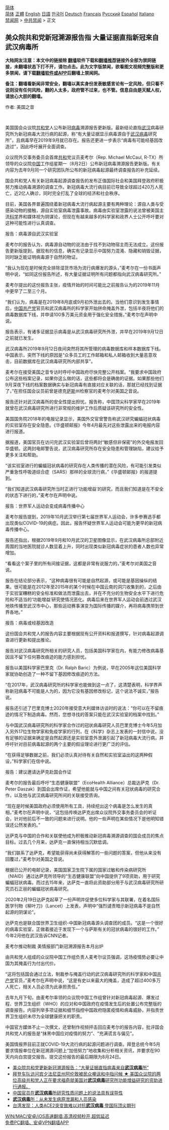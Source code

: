  <!-- 面包屑导航 --> <div class="breadcrumb"><!-- GTranslate: https://gtranslate.io/ -->  <div class="switcher notranslate">  <div class="selected">  <a href="#" onclick="return false;"> 简体</a>  </div>  <div class="option">  <a href="https://www.bannedbook.org" onclick="doGTranslate('zh-CN|zh-CN');jQuery('div.switcher div.selected a').html(jQuery(this).html());return false;" title="简体中文" class="nturl selected"> 简体</a>  <a href="https://www.bannedbook.org/zh-tw/" onclick="doGTranslate('zh-CN|zh-TW');jQuery('div.switcher div.selected a').html(jQuery(this).html());return false;" title="繁體中文" class="nturl"> 正體</a>  <a href="https://www.bannedbook.org/en/" onclick="doGTranslate('zh-CN|en');jQuery('div.switcher div.selected a').html(jQuery(this).html());return false;" title="English" class="nturl"> English</a>  <a href="https://www.bannedbook.org/ja/" onclick="doGTranslate('zh-CN|ja');jQuery('div.switcher div.selected a').html(jQuery(this).html());return false;" title="日本語" class="nturl"> 日語</a>  <a href="https://www.bannedbook.org/ko/" onclick="doGTranslate('zh-CN|ko');jQuery('div.switcher div.selected a').html(jQuery(this).html());return false;" title="한국어" class="nturl"> 한국어</a>  <a href="https://www.bannedbook.org/de/" onclick="doGTranslate('zh-CN|de');jQuery('div.switcher div.selected a').html(jQuery(this).html());return false;" title="Deutsch" class="nturl"> Deutsch</a>  <a href="https://www.bannedbook.org/fr/" onclick="doGTranslate('zh-CN|fr');jQuery('div.switcher div.selected a').html(jQuery(this).html());return false;" title="Français" class="nturl"> Français</a>  <a href="https://www.bannedbook.org/ru/" onclick="doGTranslate('zh-CN|ru');jQuery('div.switcher div.selected a').html(jQuery(this).html());return false;" title="Русский" class="nturl"> Русский</a>  <a href="https://www.bannedbook.org/es/" onclick="doGTranslate('zh-CN|es');jQuery('div.switcher div.selected a').html(jQuery(this).html());return false;" title="Español" class="nturl"> Español</a>  <a href="https://www.bannedbook.org/it/" onclick="doGTranslate('zh-CN|it');jQuery('div.switcher div.selected a').html(jQuery(this).html());return false;" title="Italiano" class="nturl"> Italiano</a>  </div>  </div>      <div class='breadcrumb-sub'><!-- Breadcrumb NavXT 6.3.0 --> <a href="https://www.bannedbook.org/" class="home">禁闻网</a> &gt; <a href="https://www.bannedbook.org/bnews/cbnews/" class="category">中共禁闻</a> &gt; 正文</div></div><h2>美众院共和党新冠溯源报告指 大量证据直指新冠来自武汉病毒所</h2> <p class="notice"><b>大陆网友注意：本文中的链接除 <a href="https://github.com/bannedbook/fanqiang" >翻墙</a>软件下载和<a href="https://github.com/killgcd/justmysocks/blob/master/README.md">翻墙推荐</a>链接外全部为禁网链接，未翻墙状态下打不开，请勿点击。此为文字版禁闻，欲看图文视频完整版和更多禁闻，请下载<a href="https://github.com/bannedbook/fanqiang">翻墙软件或APP</a>后翻墙上禁闻网。</p><p>备注：翻墙看新闻非常安全，翻墙以真实身份发表敏感言论有一定风险，但只看不说则没有任何风险，翻的人太多，政府管不过来，也不管。信息自由是天赋人权，请放心大胆的翻墙。</b></p>  <div class="entry"> <p>作者: 美国之音</p> <p></br></p> <p>美国国会众议院<a href="https://www.bannedbook.org/bnews/tag/%e5%85%b1%e5%92%8c%e5%85%9a/" class="st_tag internal_tag" rel="tag" title="标签 共和党 下的日志">共和党</a>人公布新冠<a href="https://www.bannedbook.org/bnews/tag/%e7%97%85%e6%af%92/" class="st_tag internal_tag" rel="tag" title="标签 病毒 下的日志">病毒</a>溯源报告更新版。最新结论直指<a href="https://www.bannedbook.org/bnews/tag/%e6%ad%a6%e6%b1%89/" class="st_tag internal_tag" rel="tag" title="标签 武汉 下的日志">武汉</a>病毒研究所为新冠病毒大流行病的起源，称“有大量证据显示病毒源自于<a href="https://www.bannedbook.org/bnews/tag/%e6%ad%a6%e6%b1%89%e7%97%85%e6%af%92/" class="st_tag internal_tag" rel="tag" title="标签 武汉病毒 下的日志">武汉病毒</a>研究所”，且病毒早在2019年9月就已存在。报告还更进一步表示“病毒有可能经基因改造过”，因此呼吁展开全面调查。</p> <p>众议院外交事务委员会首席<a href="https://www.bannedbook.org/bnews/tag/%E5%85%B1%E5%92%8C/" class="st_tag internal_tag" rel="tag" title="标签 共和 下的日志">共和</a>党议员麦考尔（Rep. Michael McCaul, R-TX）所领导的众议院<span class='wp_keywordlink_affiliate'><a href="https://www.bannedbook.org/" title="中国" target="_blank">中国</a></span>工作组星期一（8月2日）公布新冠病毒溯源报告更新版。有关内容为去年9月同一个研究团队所公布的新冠病毒起源最终调查报告的补充延续。</p> <p>国会共和党人有关新冠病毒起源调查报告的发布正值国际社会和美国拜登政府积极努力推动病毒溯源的调查工作。新冠病毒大流行病目前已导致全球超过420万人死亡，近2亿人确诊，同时完全打乱了全球的经济和社会秩序。</p> <p>目前，美国各界普遍围绕着新冠病毒大流行病起源主要有两种理论：源自人类与受感染动物的接触，源自实验室病毒泄露事故。病毒由实验室泄露的说法曾被美国主流<span class='wp_keywordlink'><a href="https://www.bannedbook.org/forum11/topic309.html" title="禁片：“科学”的棍子" target="_blank">科学</a></span>界和媒体视为阴谋论，但现在有越来越多的科学家和政界人士公开呼吁要对这种可能性进行认真调查。</p> <p>报告：病毒源自武汉实验室</p> <p>麦考尔的报告认为，病毒源自动物的说法由于找不到动物宿主而无法成立。这份报告更新版提到，据现有的信息，确实有记录显示中国努力混淆、隐藏和销毁证据，同时缺乏能证明病毒源于自然的物证。</p> <p>“我认为现在是时候完全排除湿货市场为流行病爆发的源头，”麦考尔在一份书面声明中说，“如同这份报告所述，有大量证据证明所有问题都指向武汉病毒研究所。”</p> <p>麦考尔提出的这份报告主张，疫情开始的时间可能比之前报告认为的2019年11月中更早了二至三个月。</p> <p>“我们认为，病毒是在2019年8月底或9月初外泄出去的。当他们意识到发生事情后，<a href="https://www.bannedbook.org/bnews/tag/%e4%b8%ad%e5%9b%bd%e5%85%b1%e4%ba%a7%e5%85%9a/" class="st_tag internal_tag" rel="tag" title="标签 中国共产党 下的日志">中国共产党</a>官员和武汉病毒所的科学家开始拼命掩盖外泄，包括半夜将他们的病毒数据库下线，并申请100多万美元资金用于强化安全措施，”麦考尔在声明中说。</p> <p>报告表示，有诸多证据显示病毒是从武汉病毒研究所外泄，并早在2019年9月12日之前就已发生。</p>  <p>武汉病毒所2019年9月12日夜间突然将其所管理的病毒数据库和样本数据库下线。中国表示，突然下线的原因是“众多员工的工作邮箱和私人邮箱收到大量恶意攻击，目前数据库在武汉病毒研究所内部共享”。</p> <p>麦考尔在接受美国之音专访时呼吁中国政府尽快完整公开档案。“我要求中国政府公布这些档案记录，如果你这么做的话，这些都将会是确凿的证据。如果那些他们9月深夜下线的档案数据确实与新冠病毒有直接对应关联的话，那就已经找到证据了，”在担任国会议员前曾是德克<span class='wp_keywordlink'><a href="https://www.bannedbook.org/forum5/topic42.html" title="萨斯、诚信与自救" target="_blank">萨斯</a></span>州检察官的麦考尔对美国之音说。</p> <p>报告还针对武汉病毒所的安全性提出担忧。报告称，中国顶尖科学家早在2019年就曾在武汉病毒研究所进行非常规的维护工作后质疑该研究所的安全性。</p> <p>美国国务院2018年的电报记录显示，美国外交官曾警告称武汉研究蝙蝠冠状病毒的实验室存在安全隐患。《华盛顿邮报》今年4月最先对这些泄露出来的电报内容进行报道。</p> <p>据报道，美国官员在访问完武汉实验室后曾将两封“敏感但非保密”的外交电报发回华盛顿。这两封电邮警告说，武汉病毒研究所存在安全隐患和管理缺陷，建议给予更多关注和帮助。</p> <p>“该实验室进行的蝙蝠冠状病毒的研究存在人类传播的潜在风险，有可能引发类似严重急性呼吸道综合症（SARS）那样的全球流行病，”《华盛顿邮报》的报道提到。</p> <p>“我们知道武汉病毒研究所当时正进行‘功能增益’的研究，而且我们知道是在不安全的状态下进行的，”麦考尔在声明中说。</p> <p>报告：世界军人运动会变成病毒传播中心</p> <p>麦考尔报告提到，2019年10月武汉举行第七届世界军人运动会，许多参赛选手都出现类似COVID-19的病症。因此，报告怀疑世界军人运动会可能为更早的新冠病毒传播中心。</p> <p>报告还指出，根据2019年9月和10月武汉的卫星图像显示，在武汉病毒所总部附近周围的当地医院就诊人数显着上升，同时出现类似新冠病毒症状的患者人数也异常增加。</p> <p>“看看这个案子里的所有间接证据，这都是非常有说服力的，”麦考尔对美国之音说。</p> <p>报告在结论部分表示，“这种病毒很有可能是自然起源，或可能是基因操纵的结果。很可能是在2012年至2015年的某个时候在中国云南的洞穴收集到的，之后由于实验室糟糕的安全标准和做法而泄露出去，并在不充分的生物安全水平下进行危险和不适当的‘功能增益’研究使情况恶化。病毒后来在世界军人运动会前透过武汉地铁传播至武汉市中心，那些运动赛事演变为国际传播的媒介，再将病毒携带到世界各地。”</p>  <p>报告：病毒或经基因改造</p> <p>这份国会共和党人的报告内容主要根据现有公开资料和报道撰写，针对病毒起源调查进行更新和提出推论。</p> <p>报告对武汉病毒研究所相关的研究人员，包括美国科学家在内，有能力修改病毒基因且不留下任何篡改痕迹的能力感到担忧。</p> <p>报告以美国科学家巴里克（Dr. Ralph Baric）为例说，早在2005年这位美国科学家就协助创造了一种不留下基因修改痕迹的方法。</p> <p>“在2017年，武汉病毒研究所的科学家也能做到这一点了，这清楚表明，科学界声称新冠病毒不可能是人为的，因为它没有基因修改标记，这个说法不诚实，”报告说。</p> <p>报告还引述了巴里克博士2020年接受意大利媒体访谈时的说法：“你可以在不留痕迹的情况下制造病毒。然而，您想寻找的答案只能在武汉实验室的档案中找到。”</p> <p>与中国武汉病毒研究所的科学家合作过的冠状病毒研究人员巴里克博士今年5月加入另外17位生物学家和免疫学家的行列，在《科学》杂志上发表的一封信中说，没有足够的证据来确定是自然起源还是实验室意外泄漏引起了新冠病毒大流行病，并呼吁针对目前病毒起源的两个主要的假设理论进行更广泛的评估。</p> <p>“在获得足够数据之前，我们必须认真对待有关自然和实验室溢出的这两种假设，”科学家们在信中说。</p> <p>报告：建议邀请达萨克赴国会作证</p> <p>麦考尔的报告最后呼吁“生态健康联盟”（EcoHealth Alliance）总裁达萨克（Dr. Peter Daszak）到国会出席作证，希望他能就与中国之间有关冠状病毒的研究合作，以及他与武汉病毒研究所间的关联接受质询。</p> <p>“现在是时候美国政府必须使用所有工具，持续挖出这个病毒是怎么发生的真相，”麦考尔在声明中说，“这包括传唤达萨克出席众议院外交事务委员会的听证会，针对他前后不一致的问题来进行说明。他的一些声明在某些情况下是他明知错误还公然发表的。”</p> <p>达萨克与中国的合作和关联使他成为积极推动新冠病毒溯源调查的国会成员的焦点目标。过去几个月来，达萨克一直保持相当沉默低调。</p>  <p>“我们联系了达萨克，希望能获得尚未获得解答的一些问题的答案，但他从来没有回覆过，”麦考尔对美国之音说。</p> <p>根据已公开的电邮记录，美国国家卫生院下属的国家过敏和传染病研究所（NIAID）通过达萨克所领导的“生态健康联盟”向中国提供了9项资助，用于研究蝙蝠冠状病毒。而过去15年来，达萨克一直将此资助部分用于与武汉病毒研究所研究员石正丽的蝙蝠冠状病毒研究。</p> <p>2020年2月19日达萨克起草了一份声明并促使多位科学家与其联署，在着名国际医学刊物《柳叶刀》（Lancet）上发表，声明中“强烈谴责暗示新冠病毒不是自然起源的阴谋论”。</p> <p>达萨克也是联合国世界卫生组织-中国新冠病毒源头调查团的成员。“这是一个很好的病毒实验室，正做着接近于发现下一个与萨斯有关的冠状病毒的很好的工作。” 今年2月他在武汉告诉CNN记者。</p> <p>麦考尔推动制裁 美情报部门新冠溯源报告本月出炉</p> <p>由共和党人组成的众议院中国工作组负责人麦考尔议员强调，这场疫情势必要让中国为其掩盖行为付出代价。</p> <p>“这将包括国会通过立法，制裁参与掩盖行动的武汉病毒研究所的科学家和中国<a href="https://www.bannedbook.org/bnews/tag/%e5%85%b1%e4%ba%a7%e5%85%9a/" class="st_tag internal_tag" rel="tag" title="标签 共产党 下的日志">共产党</a>官员，”麦考尔在声明中说，“这是有史以来最大的掩盖，造成了超过400多万人死亡，相关人员必须为此承担责任。”</p> <p>去年九月下旬，由麦考尔率领的众议院中国工作组曾针对新冠病毒起源、爆发过程、世界卫生组织（WHO）的应对和中国政府在疫情发生后的处置公布完整版的调查报告。内容列举多项证据和细节指控中国政府隐匿疫情和病毒威胁，并指责世界卫生组织未尽为全球健康把关的职责。</p> <p>中国官方媒体不止一次撰文，还曾制作视频抨击回应麦考尔的报告内容，批评国会共和党人的报告是“抹黑中国应对疫情的努力”、“充满谎言与偏见”。</p> <p>美国情报界目前正就COVID-19大流行病的起源问题进行调查。拜登总统今年5月要求情报单位在新冠溯源问题上“加倍努力”地收集和分析相关资讯，并要求在90天内向白宫提交报告。提交这份报告的最后期限为8月24日。</p> <ul class='op-related-articles' title='相关阅读'> <li><a href='https://www.bannedbook.org/bnews/headline/20210802/1598804.html' target='_blank'>美众院共和党更新新冠溯源报告：“大量证据直指病毒来自<b>武汉病毒</b>所”</a></li> <li><a href='https://www.bannedbook.org/bnews/bannedvideo/20210730/1596702.html' target='_blank'>拜登车队访问宾夕法尼亚州阿伦敦被民众嘲讽和中指问候 ★ 美国众议院的两位高级共和党人正在要求福奇就美国对<b>武汉病毒</b>研究所功能增益研究的资助进行通报。</a></li> <li><a href='https://www.bannedbook.org/bnews/headline/20210727/1594802.html' target='_blank'>中国官员在<b>武汉病毒</b>所研究性质问题上的说法具有误导性</a></li> <li><a href='https://www.bannedbook.org/bnews/headline/20210723/1592410.html' target='_blank'><b>武汉病毒</b>所：从未发生病原泄漏和人员感染</a></li> <li><a href='https://www.bannedbook.org/bnews/comments/20210722/1592296.html' target='_blank'>台湾发现：人类ACE2突变致难以对抗<b>武汉病毒</b> 登国际顶尖期刊</a></li> </ul> <p class="texttj"> <a href="https://github.com/bannedbook/fanqiang/wiki/V2ray%E6%9C%BA%E5%9C%BA" target="_blank">WIN/MAC/安卓/iOS高速翻墙:高清视频秒开,超低延迟</a><br/> <a href="https://github.com/bannedbook/fanqiang/wiki/%E7%A6%81%E9%97%BB%E7%BD%91%E5%AE%89%E5%8D%93%E7%BF%BB%E5%A2%99%E6%96%B0%E9%97%BBAPP" target="_blank">免费PC翻墙、安卓VPN翻墙APP</a></p><p></br></br><br /> </br></p> <a name='sharetosocial'></a>  <div style="margin-bottom:5px;padding-bottom:5px;clear:both"> <div id="archive-pix-1" class="banner-ads"> <!-- AuctionX Display platform tag START --> <div id="26318x728x90x621x_ADSLOT2" clicktrack="%%CLICK_URL_ESC%%"></div> <!-- AuctionX Display platform tag END --> </div> <div id="archive-pix-2" class="banner-ads"> <!-- AuctionX Display platform tag START --> <div id="26315x300x250x621x_ADSLOT2" clicktrack="%%CLICK_URL_ESC%%"></div> <!-- AuctionX Display platform tag END --> </div> </div>  <div id="archive-pix-1" class="banner-ads"> <!-- AuctionX Display platform tag START --> <div id="26318x728x90x621x_ADSLOT3" clicktrack="%%CLICK_URL_ESC%%"></div> <!-- AuctionX Display platform tag END --> </div> </div><!--END ENTRY--> 